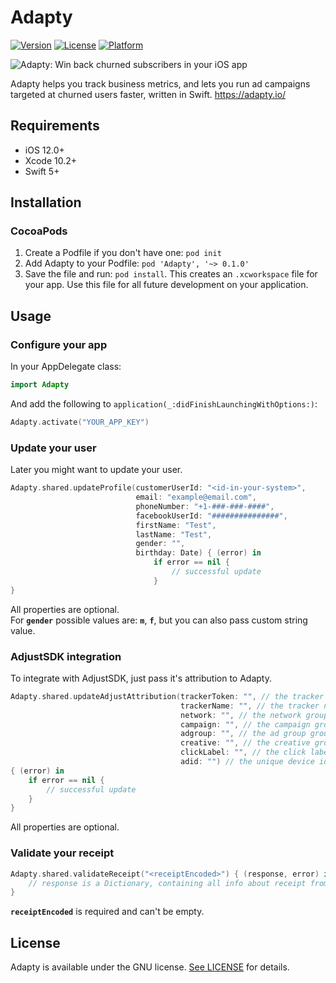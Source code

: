 # Adapty

[![Version](https://img.shields.io/cocoapods/v/Adapty.svg?style=flat)](https://cocoapods.org/pods/Adapty)
[![License](https://img.shields.io/cocoapods/l/Adapty.svg?style=flat)](https://cocoapods.org/pods/Adapty)
[![Platform](https://img.shields.io/cocoapods/p/Adapty.svg?style=flat)](https://cocoapods.org/pods/Adapty)

![Adapty: Win back churned subscribers in your iOS app](https://raw.githubusercontent.com/adaptyteam/AdaptySDK-iOS/master/adapty.png)

Adapty helps you track business metrics, and lets you run ad campaigns targeted at churned users faster, written in Swift. https://adapty.io/

## Requirements

- iOS 12.0+
- Xcode 10.2+
- Swift 5+

## Installation

### CocoaPods

1. Create a Podfile if you don't have one: `pod init`
2. Add Adapty to your Podfile: `pod 'Adapty', '~> 0.1.0'`
3. Save the file and run: `pod install`. This creates an `.xcworkspace` file for your app. Use this file for all future development on your application.

## Usage

### Configure your app

In your AppDelegate class:

```Swift
import Adapty
```

And add the following to `application(_:didFinishLaunchingWithOptions:)`:

```Swift
Adapty.activate("YOUR_APP_KEY")
```

### Update your user

Later you might want to update your user.

```Swift
Adapty.shared.updateProfile(customerUserId: "<id-in-your-system>",
                            email: "example@email.com",
                            phoneNumber: "+1-###-###-####",
                            facebookUserId: "###############",
                            firstName: "Test",
                            lastName: "Test",
                            gender: "",
                            birthday: Date) { (error) in
                                if error == nil {
                                    // successful update
                                }
}
```

All properties are optional.  
For **`gender`** possible values are: **`m`**, **`f`**, but you can also pass custom string value.

### AdjustSDK integration

To integrate with AdjustSDK, just pass it's attribution to Adapty.

```Swift
Adapty.shared.updateAdjustAttribution(trackerToken: "", // the tracker token of the current attribution.
                                      trackerName: "", // the tracker name of the current attribution.
                                      network: "", // the network grouping level of the current attribution.
                                      campaign: "", // the campaign grouping level of the current attribution.
                                      adgroup: "", // the ad group grouping level of the current attribution.
                                      creative: "", // the creative grouping level of the current attribution.
                                      clickLabel: "", // the click label of the current attribution.
                                      adid: "") // the unique device identifier provided by attribution.
{ (error) in
    if error == nil {
        // successful update
    }
}
```

All properties are optional.

### Validate your receipt

```Swift
Adapty.shared.validateReceipt("<receiptEncoded>") { (response, error) in
    // response is a Dictionary, containing all info about receipt from AppStore
}
```

**`receiptEncoded`** is required and can't be empty.

## License

Adapty is available under the GNU license. [See LICENSE](https://github.com/adaptyteam/AdaptySDK-iOS/blob/master/LICENSE) for details.
